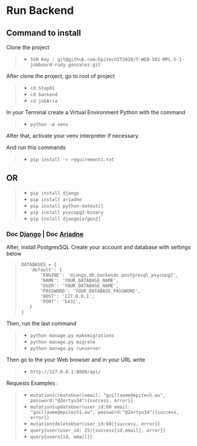 # Run Backend

## Command to install

Clone the project

>- ```SSH Key : git@github.com:EpitechIT2020/T-WEB-501-MPL-5-1-jobboard-rudy.gonzalez.git```

After clone the project, go to root of project

>- ```cd Step01 ```
>- ```cd backend ```
>- ```cd jobAria ```

In your Terminal create a Virtual Environment Python with the command

>- ```python -m venv```

After that, activate your venv interpreter if necessary.

And run this commands

>- ```pip install -r requirements.txt```
            
##            OR

>- ```pip install django```
>- ```pip install ariadne```
>- ```pip install python-dateutil```
>- ```pip install psycopg2-binary```
>- ```pip install django[argon2]```

### Doc [Django][1] | Doc [Ariadne][2]

[1]: https://docs.djangoproject.com/fr/3.1/
[2]: https://ariadnegraphql.org/docs/intro.html


After, install PostgresSQL 
Create your account and database with settings below

>```
>DATABASES = {
>    'default': {
>        'ENGINE': 'django.db.backends.postgresql_psycopg2',
>        'NAME': 'YOUR_DATABASE_NAME',
>        'USER': 'YOUR_DATABASE_NAME',
>        'PASSWORD': 'YOUR_DATABASE_PASSWORD',
>        'HOST': '127.0.0.1',
>        'PORT': '5432',
>    }
>}
>```

Then, run the last command

>- ```python manage.py makemigrations```
>- ```python manage.py migrate```
>- ```python manage.py runserver```

Then go to the your Web browser and in your URL write 

>- ```http://127.0.0.1:8000/api/```

Requests Examples :

>- ```mutation{createUser(email: "guillaume@epitech.eu", password:"@Zertyu34"){success, error}}```
>- ```mutation{updateUser(user_id:60 email: "guillaume@epitech1.eu", password:"@Zertyu34"){success, error}}```
>- ```mutation{deleteUser(user_id:60){success, error}}```
>- ```query{user(user_id: 25){success{id,email}, error}}```
>- ```query{users{id, email}}```




